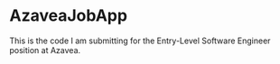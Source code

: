 # AzaveaJobApp
This is the code I am submitting for the Entry-Level Software Engineer position at Azavea. 

